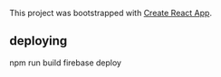 This project was bootstrapped with [Create React App](https://github.com/facebookincubator/create-react-app).

## deploying
npm run build
firebase deploy